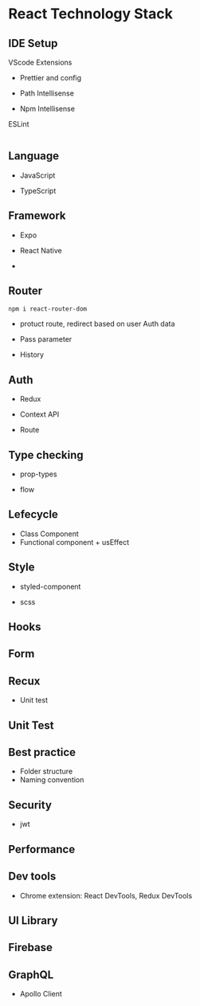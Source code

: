 # React Technology Stack



## IDE Setup
VScode Extensions
- Prettier and config

- Path Intellisense

- Npm Intellisense


ESLint 
```

```


## Language
- JavaScript

- TypeScript


## Framework
- Expo 

- React Native


- 

## Router
```
npm i react-router-dom
```
- protuct route, redirect based on user Auth data

- Pass parameter

- History

## Auth
- Redux

- Context API

- Route


## Type checking
- prop-types

- flow

## Lefecycle
- Class Component
- Functional component + usEffect

## Style
- styled-component

- scss



## Hooks

## Form


## Recux
- Unit test

## Unit Test


## Best practice
- Folder structure
- Naming convention

## Security
- jwt


## Performance


## Dev tools
- Chrome extension: React DevTools, Redux DevTools


## UI Library


## Firebase


## GraphQL
- Apollo Client
